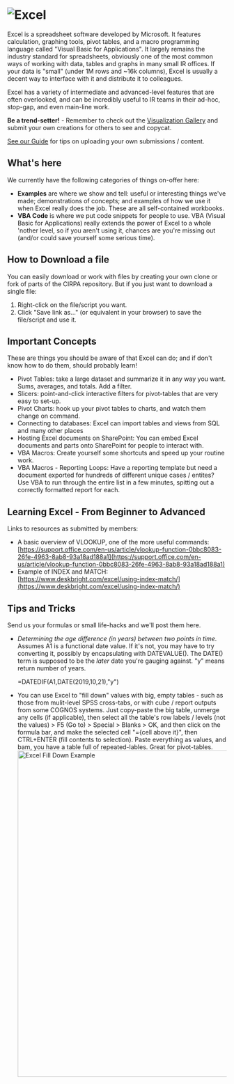 # ![Excel](https://www.dropbox.com/s/b6v5vj2c3gw3pmx/Excel.png?raw=1)

Excel is a spreadsheet software developed by Microsoft. It features calculation, graphing tools, pivot tables, and a macro programming language called "Visual Basic for Applications". It largely remains the industry standard for spreadsheets, obviously one of the most common ways of working with data, tables and graphs in many small IR offices. If your data is "small" (under 1M rows and ~16k columns), Excel is usually a decent way to interface with it and distribute it to colleagues.

Excel has a variety of intermediate and advanced-level features that are often overlooked, and can be incredibly useful to IR teams in their ad-hoc, stop-gap, and even main-line work.

**Be a trend-setter!** - Remember to check out the [Visualization Gallery](/Visualization%20Gallery) and submit your own creations for others to see and copycat.

[See our Guide](/Guide.md#how-to-contribute-your-own-creations) for tips on uploading your own submissions / content. 

## What's here
We currently have the following categories of things on-offer here:
* **Examples** are where we show and tell: useful or interesting things we've made; demonstrations of concepts; and examples of how we use it when Excel really does the job. These are all self-contained workbooks.
* **VBA Code** is where we put code snippets for people to use. VBA (Visual Basic for Applications) really extends the power of Excel to a whole 'nother level, so if you aren't using it, chances are you're missing out (and/or could save yourself some serious time).

## How to Download a file
You can easily download or work with files by creating your own clone or fork of parts of the CIRPA repository. But if you just want to download a single file:
1. Right-click on the file/script you want.
2. Click "Save link as..." (or equivalent in your browser) to save the file/script and use it.

## Important Concepts
These are things you should be aware of that Excel can do; and if don't know how to do them, should probably learn!
* Pivot Tables: take a large dataset and summarize it in any way you want. Sums, averages, and totals. Add a filter.
* Slicers: point-and-click interactive filters for pivot-tables that are very easy to set-up.
* Pivot Charts: hook up your pivot tables to charts, and watch them change on command.
* Connecting to databases: Excel can import tables and views from SQL and many other places
* Hosting Excel documents on SharePoint: You can embed Excel documents and parts onto SharePoint for people to interact with.
* VBA Macros: Create yourself some shortcuts and speed up your routine work.
* VBA Macros - Reporting Loops: Have a reporting template but need a document exported for hundreds of different unique cases / entites? Use VBA to run through the entire list in a few minutes, spitting out a correctly formatted report for each.

## Learning Excel - From Beginner to Advanced
Links to resources as submitted by members:
* A basic overview of VLOOKUP, one of the more useful commands: [https://support.office.com/en-us/article/vlookup-function-0bbc8083-26fe-4963-8ab8-93a18ad188a1](https://support.office.com/en-us/article/vlookup-function-0bbc8083-26fe-4963-8ab8-93a18ad188a1)
* Example of INDEX and MATCH: [https://www.deskbright.com/excel/using-index-match/](https://www.deskbright.com/excel/using-index-match/)

## Tips and Tricks
Send us your formulas or small life-hacks and we'll post them here.
* *Determining the age difference (in years) between two points in time.* 
  Assumes A1 is a functional date value. If it's not, you may have to try converting it, possibly by encapsulating with DATEVALUE(). The DATE() term is supposed to be the *later* date you're gauging against. "y" means return number of years.
  
  =DATEDIF(A1,DATE(2019,10,21),"y")
* You can use Excel to "fill down" values with big, empty tables - such as those from mulit-level SPSS cross-tabs, or with cube / report outputs from some COGNOS systems. Just copy-paste the big table, unmerge any cells (if applicable), then select all the table's row labels / levels (not the values) > F5 (Go to) > Special > Blanks > OK, and then click on the formula bar, and make the selected cell "={cell above it}", then CTRL+ENTER (fill contents to selection). Paste everything as values, and bam, you have a table full of repeated-lables. Great for pivot-tables.
       <img src="https://www.dropbox.com/s/6gjhzvqnr1yflab/ExcelFillDownExample.jpg?raw=1" alt="Excel Fill Down Example" title="Excel Fill Down Example" width="750"/>
